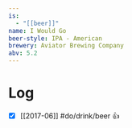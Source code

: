 ```yaml
---
is:
  - "[[beer]]"
name: I Would Go
beer-style: IPA - American
brewery: Aviator Brewing Company
abv: 5.2
---
```

# Log
- [x] [[2017-06]] #do/drink/beer 👍
